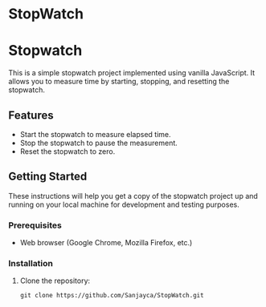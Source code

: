 # StopWatch
# Stopwatch

This is a simple stopwatch project implemented using vanilla JavaScript. It allows you to measure time by starting, stopping, and resetting the stopwatch.

## Features

- Start the stopwatch to measure elapsed time.
- Stop the stopwatch to pause the measurement.
- Reset the stopwatch to zero.

## Getting Started

These instructions will help you get a copy of the stopwatch project up and running on your local machine for development and testing purposes.

### Prerequisites

- Web browser (Google Chrome, Mozilla Firefox, etc.)

### Installation

1. Clone the repository:

   ```shell
   git clone https://github.com/Sanjayca/StopWatch.git
